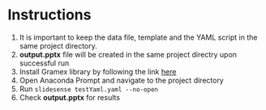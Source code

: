 # Instructions

1. It is important to keep the data file, template and the YAML script in the same project directory.
2. **output.pptx** file will be created in the same project directry upon successful run 
3. Install Gramex library by following the link [here](https://learn.gramener.com/guide/install/#conda-install)
4. Open Anaconda Prompt and navigate to the project directory
5. Run `slidesense testYaml.yaml --no-open`
6. Check **output.pptx** for results
